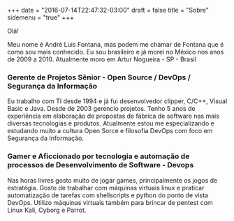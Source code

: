 +++
date = "2016-07-14T22:47:32-03:00"
draft = false
title = "Sobre"
sidemenu = "true"
+++

Olá!

Meu nome é André Luis Fontana, mas podem me chamar de Fontana que é como sou mais conhecido.
Eu sou brasileiro e já morei no México nos anos de 2009 a 2010. Atualmente moro em Artur Nogueira - SP - Brasil

### Gerente de Projetos Sênior - Open Source / DevOps / Segurança da Informação

Eu trabalho com TI desde 1994 e já fui desenvolvedor clipper, C/C++, Visual Basic e Java. Desde de 2003 gerencio projetos.
Tenho 5 anos de experiência em elaboração de propostas de fábrica de software nas mais diversas tecnologias e produtos.
Atualmente estou me especializando e estudando muito a cultura Open Sorce e filosofia DevOps com foco em Segurança da Informação.

### Gamer e Aficcionado por tecnologia e automação de processos de Desenvolvimento de Software - Devops

Nas horas livres gosto muito de jogar games, principalmente os jogos de estratégia.
Gosto de trabalhar com máquinas virtuais linux e praticar automatização de tarefas com shellscripts e python do ponto de vista DevOps.
Utilizo máquinas virtuais também para brincar de pentest com Linux Kali, Cyborg e Parrot.


